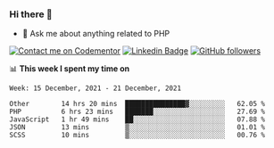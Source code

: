### Hi there 👋

<!--
**mustafaculban/mustafaculban** is a ✨ _special_ ✨ repository because its `README.md` (this file) appears on your GitHub profile.

Here are some ideas to get you started:

- 🌱 I’m currently learning ...
- 👯 I’m looking to collaborate on ...
- 🤔 I’m looking for help with ...
- 📫 How to reach me: ...
- 😄 Pronouns: ...
- ⚡ Fun fact: ...

-->
- 💬 Ask me about anything related to PHP

[![Contact me on Codementor](https://www.codementor.io/m-badges/karamusluk/book-session.svg)](https://www.codementor.io/@karamusluk?refer=badge)
[![Linkedin Badge](https://img.shields.io/badge/-Mustafa%20Culban-blue?style=social&logo=Linkedin&logoColor=blue&link=https://www.linkedin.com/in/mustafaculban/)](https://www.linkedin.com/in/mustafaculban/) 
[![GitHub followers](https://img.shields.io/github/followers/karamusluk?label=Follow&style=social)](https://github.com/karamusluk/?tab=follow)


📊 **This week I spent my time on**
<!--START_SECTION:waka-->
```text
Week: 15 December, 2021 - 21 December, 2021

Other        14 hrs 20 mins  ███████████████▓░░░░░░░░░   62.05 % 
PHP          6 hrs 23 mins   ███████░░░░░░░░░░░░░░░░░░   27.69 % 
JavaScript   1 hr 49 mins    ██░░░░░░░░░░░░░░░░░░░░░░░   07.88 % 
JSON         13 mins         ▒░░░░░░░░░░░░░░░░░░░░░░░░   01.01 % 
SCSS         10 mins         ▒░░░░░░░░░░░░░░░░░░░░░░░░   00.76 % 
```
<!--END_SECTION:waka-->

